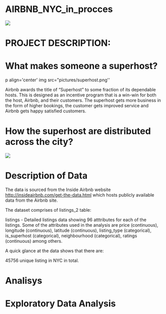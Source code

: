 # AIRBNB_NYC_in_procces 
![](https://github.com/evgenygrobov/AIRBNB_NYC/blob/main/pictures/ny_baby.jpeg)
# PROJECT DESCRIPTION: 
# What makes someone a superhost?
p align='center'
img src="pictures/superhost.png''

Airbnb awards the title of “Superhost” to some fraction of its dependable hosts. This is designed as an incentive program that is a win-win for both the host, Airbnb, and their customers. The superhost gets more business in the form of higher bookings, the customer gets improved service and Airbnb gets happy satisfied customers.
# How the superhost are distributed across the city?

![](https://github.com/evgenygrobov/AIRBNB_NYC/blob/main/pictures/host%20distributions%20.png)

#  Description of Data
The data is sourced from the Inside Airbnb website http://insideairbnb.com/get-the-data.html which hosts publicly available data from the Airbnb site.

The dataset comprises of listings_2 table:

listings - Detailed listings data showing 96 atttributes for each of the listings. Some of the attributes used in the analysis are price (continuous), longitude (continuous), latitude (continuous), listing_type (categorical), is_superhost (categorical), neighbourhood (categorical), ratings (continuous) among others.

A quick glance at the data shows that there are:

45756 unique listing in NYC in total.

# Analisys

# Exploratory Data Analysis



